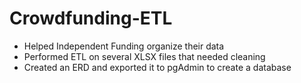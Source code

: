 # Crowdfunding-ETL

- Helped Independent Funding organize their data
- Performed ETL on several XLSX files that needed cleaning
- Created an ERD and exported it to pgAdmin to create a database
